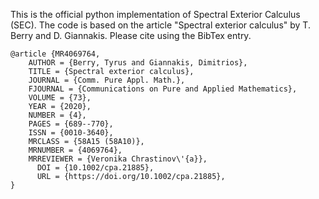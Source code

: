 This is the official python implementation of Spectral Exterior Calculus (SEC).
The code is based on the article "Spectral exterior calculus" by T. Berry
and D. Giannakis. Please cite using the BibTex entry.

    @article {MR4069764,
        AUTHOR = {Berry, Tyrus and Giannakis, Dimitrios},
        TITLE = {Spectral exterior calculus},
        JOURNAL = {Comm. Pure Appl. Math.},
        FJOURNAL = {Communications on Pure and Applied Mathematics},
        VOLUME = {73},
        YEAR = {2020},
        NUMBER = {4},
        PAGES = {689--770},
        ISSN = {0010-3640},
        MRCLASS = {58A15 (58A10)},
        MRNUMBER = {4069764},
        MRREVIEWER = {Veronika Chrastinov\'{a}},
          DOI = {10.1002/cpa.21885},
          URL = {https://doi.org/10.1002/cpa.21885},
    }
